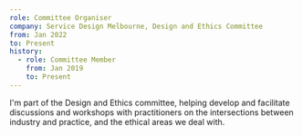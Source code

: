 ```yaml
---
role: Committee Organiser
company: Service Design Melbourne, Design and Ethics Committee
from: Jan 2022
to: Present
history:
  - role: Committee Member
    from: Jan 2019
    to: Present
---
```


I'm part of the Design and Ethics committee, helping develop and facilitate discussions and workshops with practitioners on the intersections between industry and practice, and the ethical areas we deal with.
